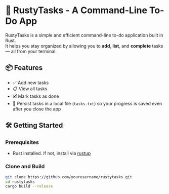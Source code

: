 # 🦀 RustyTasks - A Command-Line To-Do App

RustyTasks is a simple and efficient command-line to-do application built in Rust.  
It helps you stay organized by allowing you to **add**, **list**, and **complete** tasks — all from your terminal.

## 📦 Features

- ✅ Add new tasks
- 📋 View all tasks
- 🗹 Mark tasks as done
- 💾 Persist tasks in a local file (`tasks.txt`) so your progress is saved even after you close the app

## 🛠️ Getting Started

### Prerequisites
- Rust installed. If not, install via [rustup](https://rustup.rs/)

### Clone and Build
```bash
git clone https://github.com/yourusername/rustytasks.git
cd rustytasks
cargo build --release
